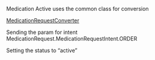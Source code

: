 Medication Active uses the common class for conversion 

[MedicationRequestConverter](MedicationRequestionCommom.md)

Sending the param for intent MedicationRequest.MedicationRequestIntent.ORDER

Setting the status to  “active”


